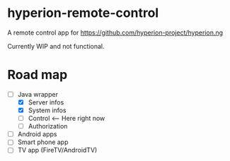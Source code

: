 # hyperion-remote-control
A remote control app for https://github.com/hyperion-project/hyperion.ng

Currently WIP and not functional.

# Road map
- [ ] Java wrapper
  - [x] Server infos
  - [x] System infos
  - [ ] Control <-- Here right now
  - [ ] Authorization
- [ ]  Android apps
  - [ ] Smart phone app
  - [ ] TV app (FireTV/AndroidTV)
